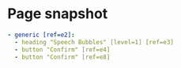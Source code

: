 # Page snapshot

```yaml
- generic [ref=e2]:
  - heading "Speech Bubbles" [level=1] [ref=e3]
  - button "Confirm" [ref=e4]
  - button "Confirm" [ref=e8]
```